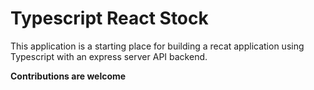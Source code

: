 # Typescript React Stock
This application is a starting place for building a recat application using Typescript with an express server API backend.

**Contributions are welcome**